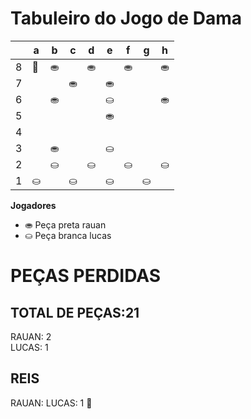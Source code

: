 # Tabuleiro do Jogo de Dama

|   | a | b | c | d | e | f | g | h |
|---|---|---|---|---|---|---|---|---|
| 8 | 👑 | ⛂ |   | ⛂ |   | ⛂ |   | ⛂ |
| 7 |  |   | ⛂ |   | ⛂ |   |  |   |
| 6 |   | ⛂ |   |  |  ⛀ |  |   | ⛂ |
| 5 |   |   |   |   |  ⛂ |   |   |   |
| 4 |   |   |   |   |   |   |   |   |
| 3 |   | ⛂  |   |   | ⛀ |   |   |   |
| 2 |   | ⛀ |   | ⛀ |   | ⛀ |   | ⛀ |
| 1 | ⛀ |   | ⛀ |   | ⛀ |   | ⛀ |   |

**Jogadores**

- ⛂ Peça preta rauan
- ⛀ Peça branca lucas

# PEÇAS PERDIDAS
## TOTAL DE PEÇAS:21
RAUAN: 2                                   
LUCAS: 1

## REIS
RAUAN:
LUCAS: 1 👑
